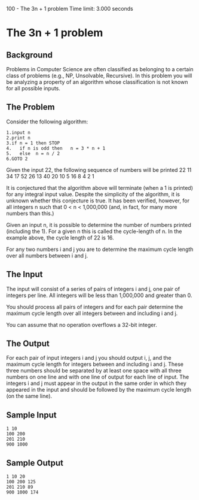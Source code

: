100 - The 3n + 1 problem
Time limit: 3.000 seconds

# The 3n + 1 problem 

## Background

 Problems in Computer Science are often classified as belonging to a certain class of problems (e.g., NP, Unsolvable, Recursive). In this problem you will be analyzing a property of an algorithm whose classification is not known for all possible inputs.

## The Problem

Consider the following algorithm:

    1.input n
    2.print n
    3.if n = 1 then STOP
    4.	 if n is odd then   n =	3 * n + 1
    5.	 else  n = n / 2	
    6.GOTO 2

Given the input 22, the following sequence of numbers will be printed 22 11 34 17 52 26 13 40 20 10 5 16 8 4 2 1

It is conjectured that the algorithm above will terminate (when a 1 is printed) for any integral input value. Despite the simplicity of the algorithm, it is unknown whether this conjecture is true. It has been verified, however, for all integers n such that 0 < n < 1,000,000 (and, in fact, for many more numbers than this.)

Given an input n, it is possible to determine the number of numbers printed (including the 1). For a given n this is called the cycle-length of n. In the example above, the cycle length of 22 is 16.

For any two numbers i and j you are to determine the maximum cycle length over all numbers between i and j.


## The Input

The input will consist of a series of pairs of integers i and j, one pair of integers per line. All integers will be less than 1,000,000 and greater than 0.

You should process all pairs of integers and for each pair determine the maximum cycle length over all integers between and including i and j.

You can assume that no operation overflows a 32-bit integer.

## The Output

For each pair of input integers i and j you should output i, j, and the maximum cycle length for integers between and including i and j. These three numbers should be separated by at least one space with all three numbers on one line and with one line of output for each line of input. The integers i and j must appear in the output in the same order in which they appeared in the input and should be followed by the maximum cycle length (on the same line).

## Sample Input

    1 10
    100 200
    201 210
    900 1000

## Sample Output

    1 10 20
    100 200 125
    201 210 89
    900 1000 174
